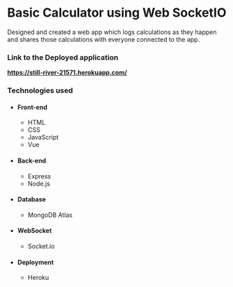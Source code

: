 # Basic Calculator using Web SocketIO

Designed and created a web app which logs calculations as they happen and shares those calculations with everyone connected to the app.

### Link to the Deployed application

<strong> https://still-river-21571.herokuapp.com/ </strong>

### Technologies used

* #### Front-end

  * HTML
  * CSS
  * JavaScript
  * Vue

* #### Back-end

  * Express
  * Node.js

* #### Database

  * MongoDB Atlas

* #### WebSocket

  * Socket.io

* #### Deployment

  * Heroku
